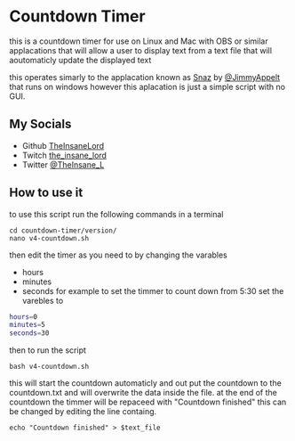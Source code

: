 
# Countdown Timer

this is a countdown timer for use on Linux and Mac with OBS or similar applacations that will allow a user to display text from a text file that will aoutomaticly update the displayed text

this operates simarly to the applacation known as [Snaz](https://github.com/JimmyAppelt/Snaz) by [@JimmyAppelt](https://github.com/JimmyAppelt) that runs on windows however this aplacation is just a simple script with no GUI.

## My Socials

- Github [TheInsaneLord](https://github.com/TheInsaneLord)
- Twitch [the_insane_lord](https://www.twitch.tv/the_insane_lord)
- Twitter [@TheInsane_L](https://twitter.com/TheInsane_L)

## How to use it

to use this script run the following commands in a terminal
```shell
cd countdown-timer/version/
nano v4-countdown.sh
```
then edit the timer as you need to by changing the varables
- hours
- minutes
- seconds
for example to set the timmer to count down from 5:30 set the varebles to
```bash
hours=0
minutes=5
seconds=30
```
then to run the script 
```
bash v4-countdown.sh 
```

this will start the countdown automaticly and out put the countdown to the countdown.txt and will overwrite the data inside the file. at the end of the countdown the timmer will be repaceed with "Countdown finished" this can be changed by editing the line containg.
```
echo "Countdown finished" > $text_file
```
